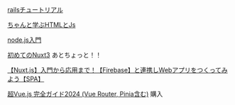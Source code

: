 
[railsチュートリアル](https://railstutorial.jp/chapters/beginning?version=7.0)

[ちゃんと学ぶHTMLとJs](https://dts-hr.udemy.com/course/html-css-js/learn/lecture/36986066#overview)

[node.js入門](https://dts-hr.udemy.com/course/nodejs-mongodb-todoapp/learn/lecture/30532670?learning_path_id=6014166#overview)

[初めてのNuxt3](https://dts-hr.udemy.com/course/nuxtjs-the-complete-guide/learn/lecture/37530926?learning_path_id=6828908#overview)
あとちょっと！！

[【Nuxt.js】入門から応用まで！【Firebase】と連携しWebアプリをつくってみよう【SPA】](https://dts-hr.udemy.com/course/nuxtjs-firebase/learn/lecture/28577167?learning_path_id=6828908#overview)

[超Vue.js 完全ガイド2024 (Vue Router, Pinia含む)]([https://dts-hr.udemy.com/course/vue3-typescript/learn/lecture/41604556#overview](https://dts-hr.udemy.com/course/vue-js-complete-guide/learn/lecture/42549812#overview)https://dts-hr.udemy.com/course/vue-js-complete-guide/learn/lecture/42549812#overview)
購入


